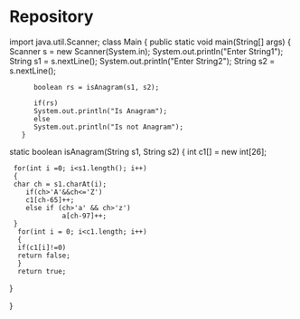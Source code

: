 # Repository
import java.util.Scanner;
class Main
{
      public static void main(String[] args)
      {
          Scanner s = new Scanner(System.in);
          System.out.println("Enter String1");
          String s1 = s.nextLine();
          System.out.println("Enter String2");
          String s2 = s.nextLine();

          boolean rs = isAnagram(s1, s2);
          
          if(rs)
          System.out.println("Is Anagram");
          else
          System.out.println("Is not Anagram");
       }

 static boolean isAnagram(String s1, String s2)
 {
 int c1[] = new int[26];

     for(int i =0; i<s1.length(); i++)
     {
     char ch = s1.charAt(i);
        if(ch>'A'&&ch<='Z')
        c1[ch-65]++;
        else if (ch>'a' && ch>'z')
                 a[ch-97]++;
     }
      for(int i = 0; i<c1.length; i++)
      {
      if(c1[i]!=0)
      return false;
      }
      return true;
 }

}

